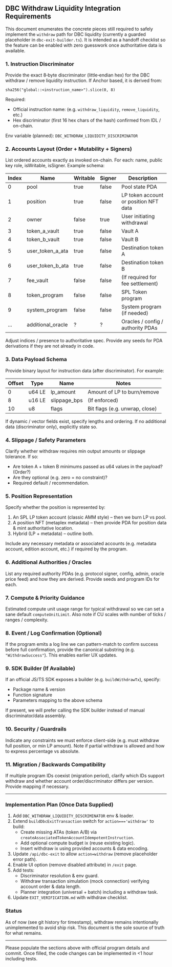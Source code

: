 ## DBC Withdraw Liquidity Integration Requirements

This document enumerates the concrete pieces still required to safely implement the `withdraw` path
for DBC liquidity (currently a guarded placeholder in `dbc-exit-builder.ts`). It is intended as a
handoff checklist so the feature can be enabled with zero guesswork once authoritative data is
available.

### 1. Instruction Discriminator

Provide the exact 8‑byte discriminator (little‑endian hex) for the DBC withdraw / remove liquidity
instruction. If Anchor based, it is derived from:

```
sha256("global::<instruction_name>").slice(0, 8)
```

Required:

- Official instruction name: (e.g. `withdraw_liquidity`, `remove_liquidity`, etc.)
- Hex discriminator (first 16 hex chars of the hash) confirmed from IDL / on-chain.

Env variable (planned): `DBC_WITHDRAW_LIQUIDITY_DISCRIMINATOR`

### 2. Accounts Layout (Order + Mutability + Signers)

List ordered accounts exactly as invoked on-chain. For each: name, public key role, isWritable,
isSigner. Example schema:

| Index | Name              | Writable | Signer | Description                           |
| ----- | ----------------- | -------- | ------ | ------------------------------------- |
| 0     | pool              | true     | false  | Pool state PDA                        |
| 1     | position          | true     | false  | LP token account or position NFT data |
| 2     | owner             | false    | true   | User initiating withdrawal            |
| 3     | token_a_vault     | true     | false  | Vault A                               |
| 4     | token_b_vault     | true     | false  | Vault B                               |
| 5     | user_token_a_ata  | true     | false  | Destination token A                   |
| 6     | user_token_b_ata  | true     | false  | Destination token B                   |
| 7     | fee_vault         | false    | false  | (If required for fee settlement)      |
| 8     | token_program     | false    | false  | SPL Token program                     |
| 9     | system_program    | false    | false  | System program (if needed)            |
| ...   | additional_oracle | ?        | ?      | Oracles / config / authority PDAs     |

Adjust indices / presence to authoritative spec. Provide any seeds for PDA derivations if they are
not already in code.

### 3. Data Payload Schema

Provide binary layout for instruction data (after discriminator). For example:

| Offset | Type   | Name         | Notes                          |
| ------ | ------ | ------------ | ------------------------------ |
| 0      | u64 LE | lp_amount    | Amount of LP to burn/remove    |
| 8      | u16 LE | slippage_bps | (If enforced)                  |
| 10     | u8     | flags        | Bit flags (e.g. unwrap, close) |

If dynamic / vector fields exist, specify lengths and ordering. If no additional data (discriminator
only), explicitly state so.

### 4. Slippage / Safety Parameters

Clarify whether withdraw requires min output amounts or slippage tolerance. If so:

- Are token A + token B minimums passed as u64 values in the payload? (Order?)
- Are they optional (e.g. zero = no constraint)?
- Required default / recommendation.

### 5. Position Representation

Specify whether the position is represented by:

1. An SPL LP token account (classic AMM style) – then we burn LP vs pool.
2. A position NFT (metaplex metadata) – then provide PDA for position data & mint authoritative
   location.
3. Hybrid (LP + metadata) – outline both.

Include any necessary metadata or associated accounts (e.g. metadata account, edition account, etc.)
if required by the program.

### 6. Additional Authorities / Oracles

List any required authority PDAs (e.g. protocol signer, config, admin, oracle price feed) and how
they are derived. Provide seeds and program IDs for each.

### 7. Compute & Priority Guidance

Estimated compute unit usage range for typical withdrawal so we can set a sane default
`computeUnitLimit`. Also note if CU scales with number of ticks / ranges / complexity.

### 8. Event / Log Confirmation (Optional)

If the program emits a log line we can pattern-match to confirm success before full confirmation,
provide the canonical substring (e.g. `"WithdrawSuccess"`). This enables earlier UX updates.

### 9. SDK Builder (If Available)

If an official JS/TS SDK exposes a builder (e.g. `buildWithdrawTx`), specify:

- Package name & version
- Function signature
- Parameters mapping to the above schema

If present, we will prefer calling the SDK builder instead of manual discriminator/data assembly.

### 10. Security / Guardrails

Indicate any constraints we must enforce client-side (e.g. must withdraw full position, or min LP
amount). Note if partial withdraw is allowed and how to express percentage vs absolute.

### 11. Migration / Backwards Compatibility

If multiple program IDs coexist (migration period), clarify which IDs support withdraw and whether
account order/discriminator differs per version. Provide mapping if necessary.

---

### Implementation Plan (Once Data Supplied)

1. Add `DBC_WITHDRAW_LIQUIDITY_DISCRIMINATOR` env & loader.
2. Extend `buildDbcExitTransaction` switch for `action==='withdraw'` to build:
   - Create missing ATAs (token A/B) via `createAssociatedTokenAccountIdempotentInstruction`.
   - Add optional compute budget ix (reuse existing logic).
   - Insert withdraw ix using provided accounts & data encoding.
3. Update `/api/dbc-exit` to allow `action=withdraw` (remove placeholder error path).
4. Enable UI option (remove disabled attribute) in `/exit` page.
5. Add tests:
   - Discriminator resolution & env guard.
   - Withdraw transaction simulation (mock connection) verifying account order & data length.
   - Planner integration (universal + batch) including a withdraw task.
6. Update `EXIT_VERIFICATION.md` with withdraw checklist.

### Status

As of now (see git history for timestamp), withdraw remains intentionally unimplemented to avoid
ship risk. This document is the sole source of truth for what remains.

---

Please populate the sections above with official program details and commit. Once filled, the code
changes can be implemented in <1 hour including tests.
